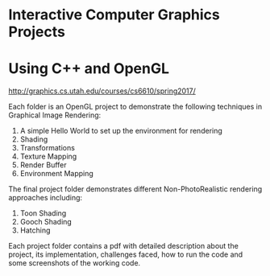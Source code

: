 # Interactive Computer Graphics Projects
# Using C++ and OpenGL

http://graphics.cs.utah.edu/courses/cs6610/spring2017/

Each folder is an OpenGL project to demonstrate the following techniques in Graphical Image Rendering:
1.  A simple Hello World to set up the environment for rendering
2. Shading
3. Transformations
4. Texture Mapping
5. Render Buffer
6. Environment Mapping

The final project folder demonstrates different Non-PhotoRealistic rendering approaches including:
1. Toon Shading
2. Gooch Shading
3. Hatching

Each project folder contains a pdf with detailed description about the project, its implementation, challenges faced, how to run the code and some screenshots of the working code.

